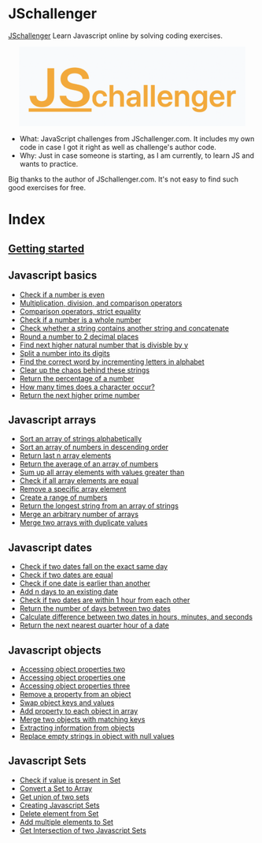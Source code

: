 # JSchallenger

[JSchallenger](https://www.jschallenger.com) Learn Javascript online by solving coding exercises.

<!-- ![alt text](README/logo.png) -->
<p align="center">
  <img width="460" src="README/logo.png">
</p>

- What: JavaScript challenges from JSchallenger.com. It includes my own code in case I got it right as well as challenge's author code.
- Why: Just in case someone is starting, as I am currently, to learn JS and wants to practice.

Big thanks to the author of JSchallenger.com. It's not easy to find such good exercises for free.

# Index

## [Getting started](01%20-%20Getting%20started/gettingStarter.js)

## Javascript basics

- [Check if a number is even](02%20-%20Javascript%20basics/01.js)
- [Multiplication, division, and comparison operators](02%20-%20Javascript%20basics/02.js)
- [Comparison operators, strict equality](02%20-%20Javascript%20basics/03.js)
- [Check if a number is a whole number](02%20-%20Javascript%20basics/04.js)
- [Check whether a string contains another string and concatenate](02%20-%20Javascript%20basics/05.js)
- [Round a number to 2 decimal places](02%20-%20Javascript%20basics/06.js)
- [Find next higher natural number that is divisble by y](02%20-%20Javascript%20basics/07.js)
- [Split a number into its digits](02%20-%20Javascript%20basics/08.js)
- [Find the correct word by incrementing letters in alphabet](02%20-%20Javascript%20basics/09.js)
- [Clear up the chaos behind these strings](02%20-%20Javascript%20basics/10.js)
- [Return the percentage of a number](02%20-%20Javascript%20basics/11.js)
- [How many times does a character occur?](02%20-%20Javascript%20basics/12.js)
- [Return the next higher prime number](02%20-%20Javascript%20basics/13.js)

## Javascript arrays

- [Sort an array of strings alphabetically](03%20-%20Javascript%20arrays/01.js)
- [Sort an array of numbers in descending order](03%20-%20Javascript%20arrays/02.js)
- [Return last n array elements](03%20-%20Javascript%20arrays/03.js)
- [Return the average of an array of numbers](03%20-%20Javascript%20arrays/04.js)
- [Sum up all array elements with values greater than](03%20-%20Javascript%20arrays/05.js)
- [Check if all array elements are equal](03%20-%20Javascript%20arrays/06.js)
- [Remove a specific array element](03%20-%20Javascript%20arrays/07.js)
- [Create a range of numbers](03%20-%20Javascript%20arrays/08.js)
- [Return the longest string from an array of strings](03%20-%20Javascript%20arrays/09.js)
- [Merge an arbitrary number of arrays](03%20-%20Javascript%20arrays/10.js)
- [Merge two arrays with duplicate values](03%20-%20Javascript%20arrays/11.js)

## Javascript dates

- [Check if two dates fall on the exact same day](04%20-%20Javascript%20dates/01.js)
- [Check if two dates are equal](04%20-%20Javascript%20dates/02.js)
- [Check if one date is earlier than another](04%20-%20Javascript%20dates/03.js)
- [Add n days to an existing date](04%20-%20Javascript%20dates/04.js)
- [Check if two dates are within 1 hour from each other](04%20-%20Javascript%20dates/05.js)
- [Return the number of days between two dates](04%20-%20Javascript%20dates/06.js)
- [Calculate difference between two dates in hours, minutes, and seconds](04%20-%20Javascript%20dates/07.js)
- [Return the next nearest quarter hour of a date](04%20-%20Javascript%20dates/08.js)

## Javascript objects

- [Accessing object properties two](05%20-%20Javascript%20objects/01.js)
- [Accessing object properties one](05%20-%20Javascript%20objects/02.js)
- [Accessing object properties three](05%20-%20Javascript%20objects/03.js)
- [Remove a property from an object](05%20-%20Javascript%20objects/04.js)
- [Swap object keys and values](05%20-%20Javascript%20objects/05.js)
- [Add property to each object in array](05%20-%20Javascript%20objects/06.js)
- [Merge two objects with matching keys](05%20-%20Javascript%20objects/07.js)
- [Extracting information from objects](05%20-%20Javascript%20objects/08.js)
- [Replace empty strings in object with null values](05%20-%20Javascript%20objects/09.js)

## Javascript Sets

- [Check if value is present in Set]()
- [Convert a Set to Array]()
- [Get union of two sets]()
- [Creating Javascript Sets]()
- [Delete element from Set]()
- [Add multiple elements to Set]()
- [Get Intersection of two Javascript Sets]()
